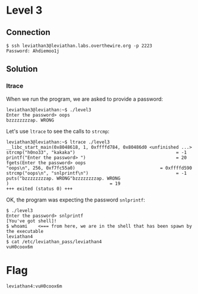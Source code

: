 # Level 3
## Connection
~~~~
$ ssh leviathan3@leviathan.labs.overthewire.org -p 2223
Password: Ahdiemoo1j
~~~~

## Solution
### ltrace
When we run the program, we are asked to provide a password:
~~~~
leviathan3@leviathan:~$ ./level3 
Enter the password> oops
bzzzzzzzzap. WRONG
~~~~

Let's use `ltrace` to see the calls to `strcmp`:
~~~~
leviathan3@leviathan:~$ ltrace ./level3 
__libc_start_main(0x8048618, 1, 0xffffd784, 0x80486d0 <unfinished ...>
strcmp("h0no33", "kakaka")                                      = -1
printf("Enter the password> ")                                  = 20
fgets(Enter the password> oops
"oops\n", 256, 0xf7fc55a0)                                = 0xffffd590
strcmp("oops\n", "snlprintf\n")                                 = -1
puts("bzzzzzzzzap. WRONG"bzzzzzzzzap. WRONG
)                                      = 19
+++ exited (status 0) +++
~~~~

OK, the program was expecting the password `snlprintf`:
~~~~
$ ./level3 
Enter the password> snlprintf
[You've got shell]!
$ whoami    <=== from here, we are in the shell that has been spawn by the executable
leviathan4
$ cat /etc/leviathan_pass/leviathan4
vuH0coox6m
~~~~

# Flag
~~~~
leviathan4:vuH0coox6m
~~~~